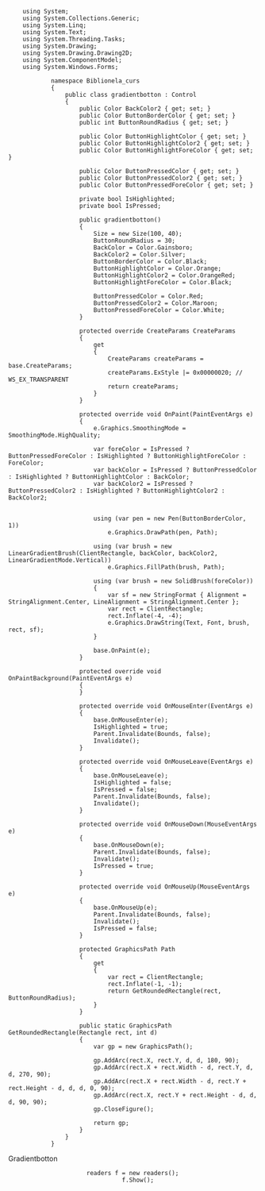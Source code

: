         using System;
        using System.Collections.Generic;
        using System.Linq;
        using System.Text;
        using System.Threading.Tasks;
        using System.Drawing;
        using System.Drawing.Drawing2D;
        using System.ComponentModel;
        using System.Windows.Forms;

                namespace Biblionela_curs
                {
                    public class gradientbotton : Control
                    {
                        public Color BackColor2 { get; set; }
                        public Color ButtonBorderColor { get; set; }
                        public int ButtonRoundRadius { get; set; }

                        public Color ButtonHighlightColor { get; set; }
                        public Color ButtonHighlightColor2 { get; set; }
                        public Color ButtonHighlightForeColor { get; set; }

                        public Color ButtonPressedColor { get; set; }
                        public Color ButtonPressedColor2 { get; set; }
                        public Color ButtonPressedForeColor { get; set; }

                        private bool IsHighlighted;
                        private bool IsPressed;

                        public gradientbotton()
                        {
                            Size = new Size(100, 40);
                            ButtonRoundRadius = 30;
                            BackColor = Color.Gainsboro;
                            BackColor2 = Color.Silver;
                            ButtonBorderColor = Color.Black;
                            ButtonHighlightColor = Color.Orange;
                            ButtonHighlightColor2 = Color.OrangeRed;
                            ButtonHighlightForeColor = Color.Black;

                            ButtonPressedColor = Color.Red;
                            ButtonPressedColor2 = Color.Maroon;
                            ButtonPressedForeColor = Color.White;
                        }

                        protected override CreateParams CreateParams
                        {
                            get
                            {
                                CreateParams createParams = base.CreateParams;
                                createParams.ExStyle |= 0x00000020; // WS_EX_TRANSPARENT
                                return createParams;
                            }
                        }

                        protected override void OnPaint(PaintEventArgs e)
                        {
                            e.Graphics.SmoothingMode = SmoothingMode.HighQuality;

                            var foreColor = IsPressed ? ButtonPressedForeColor : IsHighlighted ? ButtonHighlightForeColor : ForeColor;
                            var backColor = IsPressed ? ButtonPressedColor : IsHighlighted ? ButtonHighlightColor : BackColor;
                            var backColor2 = IsPressed ? ButtonPressedColor2 : IsHighlighted ? ButtonHighlightColor2 : BackColor2;


                            using (var pen = new Pen(ButtonBorderColor, 1))
                                e.Graphics.DrawPath(pen, Path);

                            using (var brush = new LinearGradientBrush(ClientRectangle, backColor, backColor2, LinearGradientMode.Vertical))
                                e.Graphics.FillPath(brush, Path);

                            using (var brush = new SolidBrush(foreColor))
                            {
                                var sf = new StringFormat { Alignment = StringAlignment.Center, LineAlignment = StringAlignment.Center };
                                var rect = ClientRectangle;
                                rect.Inflate(-4, -4);
                                e.Graphics.DrawString(Text, Font, brush, rect, sf);
                            }

                            base.OnPaint(e);
                        }

                        protected override void OnPaintBackground(PaintEventArgs e)
                        {
                        }

                        protected override void OnMouseEnter(EventArgs e)
                        {
                            base.OnMouseEnter(e);
                            IsHighlighted = true;
                            Parent.Invalidate(Bounds, false);
                            Invalidate();
                        }

                        protected override void OnMouseLeave(EventArgs e)
                        {
                            base.OnMouseLeave(e);
                            IsHighlighted = false;
                            IsPressed = false;
                            Parent.Invalidate(Bounds, false);
                            Invalidate();
                        }

                        protected override void OnMouseDown(MouseEventArgs e)
                        {
                            base.OnMouseDown(e);
                            Parent.Invalidate(Bounds, false);
                            Invalidate();
                            IsPressed = true;
                        }

                        protected override void OnMouseUp(MouseEventArgs e)
                        {
                            base.OnMouseUp(e);
                            Parent.Invalidate(Bounds, false);
                            Invalidate();
                            IsPressed = false;
                        }

                        protected GraphicsPath Path
                        {
                            get
                            {
                                var rect = ClientRectangle;
                                rect.Inflate(-1, -1);
                                return GetRoundedRectangle(rect, ButtonRoundRadius);
                            }
                        }

                        public static GraphicsPath GetRoundedRectangle(Rectangle rect, int d)
                        {
                            var gp = new GraphicsPath();

                            gp.AddArc(rect.X, rect.Y, d, d, 180, 90);
                            gp.AddArc(rect.X + rect.Width - d, rect.Y, d, d, 270, 90);
                            gp.AddArc(rect.X + rect.Width - d, rect.Y + rect.Height - d, d, d, 0, 90);
                            gp.AddArc(rect.X, rect.Y + rect.Height - d, d, d, 90, 90);
                            gp.CloseFigure();

                            return gp;
                        }
                    }
                }

Gradientbotton


                          readers f = new readers();
                                    f.Show();
